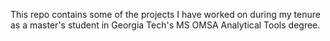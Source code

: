 This repo contains some of the projects I have worked on during my tenure as a master's student in Georgia Tech's MS OMSA Analytical Tools degree.

